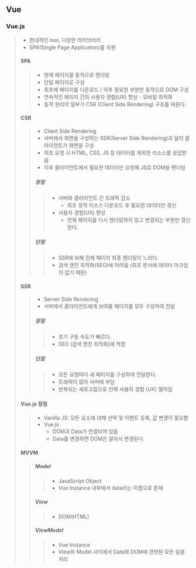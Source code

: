 ## Vue

### Vue.js

> - 현대적인 tool, 다양한 라이브러리
> - SPA(Single Page Application)를 지원
>
> 
>
> #### SPA
>
> > - 현재 페이지를 동적으로 렌더링
> > - 단일 페이지로 구성
> > - 최초에 페이지를 다운로드 / 이후 필요한 부분만 동적으로 DOM 구성
> > - 연속적인 페이지 간의 사용자 경헙(UX) 향상 - 모바일 최적화
> > - 동작 원리의 일부가 CSR (Client Side Rendering) 구조를 따른다.
>
> 
>
> #### CSR
>
> > - Client Side Rendering
> > - 서버에서 화면을 구성하는 SSR(Server Side Rendering)과 달리 클라이언트가 화면을 구성
> > - 최초 요청 시  HTML, CSS, JS 등 데이터를 제외한 리소스를 응답받음
> > - 이후 클라이언트에서 필요한 데이터만 요청해 JS로 DOM을 렌더링
> >
> > ##### 장점
> >
> > > - 서버와 클라이언트 간 트래픽 감소
> > >   - 최초 정적 리소스 다운로드 후 필요한 데이터만 갱신
> > > - 사용자 경험(UX) 향상
> > >   - 전체 페이지를 다시 렌더링하지 않고 변경되는 부분만 갱신한다.
> >
> > ##### 단점
> >
> > > - SSR에 비해 전체 페이지 최종 렌더링이 느리다.
> > > - 검색 엔진 최적화(SEO)에 어려움 (최초 문서에 데이터 마크업이 없기 때문)
>
> 
>
> #### SSR
>
> > - Server Side Rendering
> > - 서버에서 클라이언트에게 보여줄 페이지를 모두 구성하여 전달
> >
> > ##### 장점
> >
> > > - 초기 구동 속도가 빠르다.
> > > - SEO (검색 엔진 최적화)에 적합
> >
> > ##### 단점
> >
> > > - 모든 요청마다 새 페이지를 구성하여 전달한다.
> > > - 트래픽이 많아 서버에 부담
> > > - 반복되는 새로고침으로 인해 사용자 경험 (UX) 떨어짐
>
> 
>
> #### Vue.js 장점
>
> > - Vanilla JS: 모든 요소에 대해 선택 및 이벤트 등록, 값 변경이 필요함
> > - Vue.js
> >   - DOM과 Data가 연결되어 있음
> >   - Data를 변경하면 DOM은 알아서 변경된다.
>
> #### MVVM
>
> > ##### Model
> >
> > > - JavaScript Object
> > > - Vue Instance 내부에서 data라는 이름으로 존재
> >
> > ##### View
> >
> > > - DOM(HTML)
> >
> > ##### ViewModel
> >
> > > -  Vue Instance
> > > -  View와 Model 사이에서 Data와 DOM에 관련된 모든 일을 처리
> >
> > 

​		